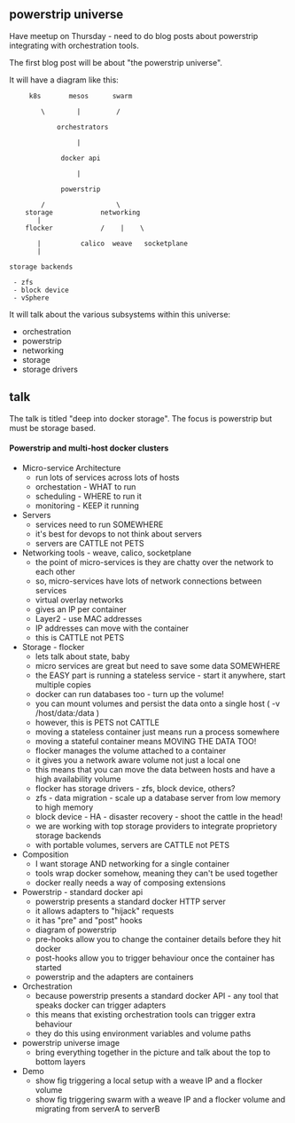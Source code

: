 ## powerstrip universe

Have meetup on Thursday - need to do blog posts about powerstrip integrating with orchestration tools.

The first blog post will be about "the powerstrip universe".

It will have a diagram like this:

```
     k8s       mesos      swarm

        \        |         /

            orchestrators

                 |

             docker api

                 |

             powerstrip

        /                  \
    storage            networking
       |       
    flocker            /    |    \

       |          calico  weave   socketplane
       |

storage backends

 - zfs
 - block device
 - vSphere

```


It will talk about the various subsystems within this universe:

 * orchestration
 * powerstrip
 * networking
 * storage
 * storage drivers

## talk

The talk is titled "deep into docker storage".  The focus is powerstrip but must be storage based.

#### Powerstrip and multi-host docker clusters

 * Micro-service Architecture
    * run lots of services across lots of hosts
    * orchestation - WHAT to run
    * scheduling - WHERE to run it
    * monitoring - KEEP it running
 * Servers
    * services need to run SOMEWHERE
    * it's best for devops to not think about servers
    * servers are CATTLE not PETS
 * Networking tools - weave, calico, socketplane
    * the point of micro-services is they are chatty over the network to each other
    * so, micro-services have lots of network connections between services
    * virtual overlay networks
    * gives an IP per container
    * Layer2 - use MAC addresses
    * IP addresses can move with the container
    * this is CATTLE not PETS
 * Storage - flocker
    * lets talk about state, baby
    * micro services are great but need to save some data SOMEWHERE
    * the EASY part is running a stateless service - start it anywhere, start multiple copies
    * docker can run databases too - turn up the volume!
    * you can mount volumes and persist the data onto a single host ( -v /host/data:/data )
    * however, this is PETS not CATTLE 
    * moving a stateless container just means run a process somewhere
    * moving a stateful container means MOVING THE DATA TOO!
    * flocker manages the volume attached to a container
    * it gives you a network aware volume not just a local one
    * this means that you can move the data between hosts and have a high availability volume
    * flocker has storage drivers - zfs, block device, others?
    * zfs - data migration - scale up a database server from low memory to high memory
    * block device - HA - disaster recovery - shoot the cattle in the head!
    * we are working with top storage providers to integrate proprietory storage backends
    * with portable volumes, servers are CATTLE not PETS
 * Composition
    * I want storage AND networking for a single container
    * tools wrap docker somehow, meaning they can't be used together
    * docker really needs a way of composing extensions
 * Powerstrip - standard docker api
    * powerstrip presents a standard docker HTTP server
    * it allows adapters to "hijack" requests
    * it has "pre" and "post" hooks
    * diagram of powerstrip
    * pre-hooks allow you to change the container details before they hit docker
    * post-hooks allow you to trigger behaviour once the container has started
    * powerstrip and the adapters are containers
 * Orchestration
    * because powerstrip presents a standard docker API - any tool that speaks docker can trigger adapters
    * this means that existing orchestration tools can trigger extra behaviour
    * they do this using environment variables and volume paths
 * powerstrip universe image
    * bring everything together in the picture and talk about the top to bottom layers
 * Demo
    * show fig triggering a local setup with a weave IP and a flocker volume
    * show fig triggering swarm with a weave IP and a flocker volume and migrating from serverA to serverB
    

